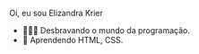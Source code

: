Oi, eu sou Elizandra Krier
- 🏃🏻‍♀️ Desbravando o mundo da programação.
- 🧠 Aprendendo HTML, CSS.



<!---
Elizandrakrier/Elizandrakrier is a ✨ special ✨ repository because its `README.md` (this file) appears on your GitHub profile.
You can click the Preview link to take a look at your changes.
--->
